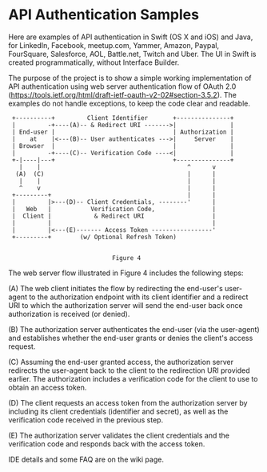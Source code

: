 # API Authentication Samples
Here are examples of API authentication in Swift (OS X and iOS) and Java, for LinkedIn, Facebook, meetup.com, Yammer, Amazon, Paypal, FourSquare, Salesforce, AOL, Battle.net, Twitch and Uber. The UI in Swift is created programmatically, without Interface Builder.

The purpose of the project is to show a simple working implementation of API authentication using web server authentication flow of OAuth 2.0 (https://tools.ietf.org/html/draft-ietf-oauth-v2-02#section-3.5.2). The examples do not handle exceptions, to keep the code clear and readable. 



     +----------+         Client Identifier       +---------------+
     |         -+----(A)-- & Redirect URI ------->|               |
     | End-user |                                 | Authorization |
     |    at    |<---(B)-- User authenticates --->|     Server    |
     | Browser  |                                 |               |
     |         -+----(C)-- Verification Code ----<|               |
     +-|----|---+                                 +---------------+
       |    |                                         ^      v
      (A)  (C)                                        |      |
       |    |                                         |      |
       ^    v                                         |      |
     +---------+                                      |      |
     |         |>---(D)-- Client Credentials, --------'      |
     |   Web   |           Verification Code,                |
     |  Client |            & Redirect URI                   |
     |         |                                             |
     |         |<---(E)------- Access Token -----------------'
     +---------+        (w/ Optional Refresh Token)


                                 Figure 4

   The web server flow illustrated in Figure 4 includes the following
   steps:

   (A)  The web client initiates the flow by redirecting the end-user's
        user-agent to the authorization endpoint with its client
        identifier and a redirect URI to which the authorization server
        will send the end-user back once authorization is received (or
        denied).

   (B)  The authorization server authenticates the end-user (via the
        user-agent) and establishes whether the end-user grants or
        denies the client's access request.

   (C)  Assuming the end-user granted access, the authorization server
        redirects the user-agent back to the client to the redirection
        URI provided earlier.  The authorization includes a verification
        code for the client to use to obtain an access token.

   (D)  The client requests an access token from the authorization
        server by including its client credentials (identifier and
        secret), as well as the verification code received in the
        previous step.

   (E)  The authorization server validates the client credentials and
        the verification code and responds back with the access token.



IDE details and some FAQ are on the wiki page.
